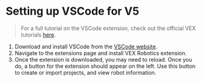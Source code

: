 # Setting up VSCode for V5
> For a full tutorial on the VSCode extension, check out the official VEX tutorials [here](https://kb.vex.com/hc/en-us/categories/360002333191-V5?sc=vs-code-extension#section-360007306971).

1. Download and install VSCode from the [VSCode website](https://code.visualstudio.com/download).
2. Navigate to the extensions page and install VEX Robotics extension. 
3. Once the extension is downloaded, you may need to reload. Once you do, a  button for the extension should appear on the left. Use this button to create or import projects, and view robot information.